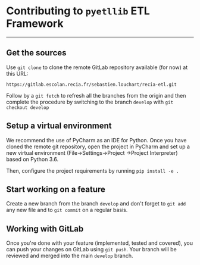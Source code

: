 # Contributing to `pyetllib` ETL Framework

---

## Get the sources
Use `git clone` to clone the remote GitLab repository available 
(for now) at this URL:

```
https://gitlab.escolan.recia.fr/sebastien.louchart/recia-etl.git
```

Follow by a `git fetch` to refresh all the branches from the origin and
then complete the procedure by switching to the branch `develop` with
`git checkout develop`


## Setup a virtual environment
We recommend the use of PyCharm as an IDE for Python.
Once you have cloned the remote git repository, open the project in 
PyCharm and set up a new virtual environment (File->Settings->Project
->Project Interpreter) based on Python 3.6. 

Then, configure the project requirements by running `pip install -e .`

## Start working on a feature
Create a new branch from the branch `develop` and don't forget to 
`git add` any new file and to `git commit` on a regular basis.

## Working with GitLab
Once you're done with your feature (implemented, tested and covered), 
you can push your changes on GitLab using `git push`. Your branch will 
be reviewed and merged into the main `develop` branch.

